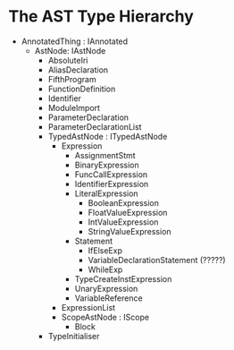 # The AST Type Hierarchy

- AnnotatedThing : IAnnotated
    - AstNode: IAstNode
        - AbsoluteIri
        - AliasDeclaration
        - FifthProgram
        - FunctionDefinition
        - Identifier
        - ModuleImport
        - ParameterDeclaration
        - ParameterDeclarationList
        - TypedAstNode : ITypedAstNode
            - Expression
                - AssignmentStmt
                - BinaryExpression
                - FuncCallExpression
                - IdentifierExpression
                - LiteralExpression
                    - BooleanExpression
                    - FloatValueExpression
                    - IntValueExpression
                    - StringValueExpression
                - Statement
                    - IfElseExp
                    - VariableDeclarationStatement (?????)
                    - WhileExp
                - TypeCreateInstExpression
                - UnaryExpression
                - VariableReference
            - ExpressionList
            - ScopeAstNode : IScope
                - Block
        - TypeInitialiser
